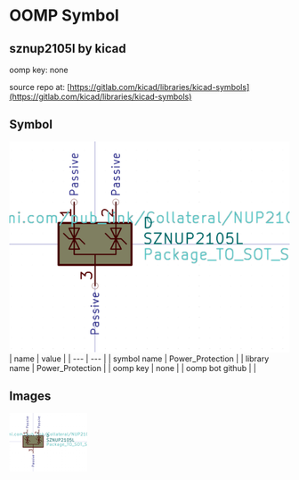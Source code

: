 # OOMP Symbol  
## sznup2105l  by kicad  
  
oomp key: none  
  
source repo at: [https://gitlab.com/kicad/libraries/kicad-symbols](https://gitlab.com/kicad/libraries/kicad-symbols)  
## Symbol  
  
[![working.png](working_600.png)](working.png)  
| name | value | 
| --- | --- | 
| symbol name | Power_Protection | 
| library name | Power_Protection | 
| oomp key | none | 
| oomp bot github |  | 
## Images  
  
[![working.png](working_140.png)](working.png)  
